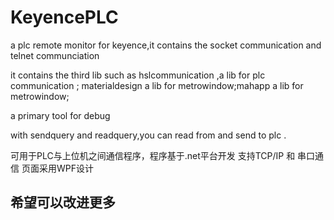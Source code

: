 # KeyencePLC
a plc remote monitor for keyence,it contains the socket communication and telnet communciation

it contains the third lib such as hslcommunication ,a lib for plc communication ; materialdesign a lib for metrowindow;mahapp a lib for metrowindow;

a primary tool for debug 

with sendquery and readquery,you can read from and send to plc .
 
可用于PLC与上位机之间通信程序，程序基于.net平台开发
支持TCP/IP 和 串口通信
页面采用WPF设计

## 希望可以改进更多
